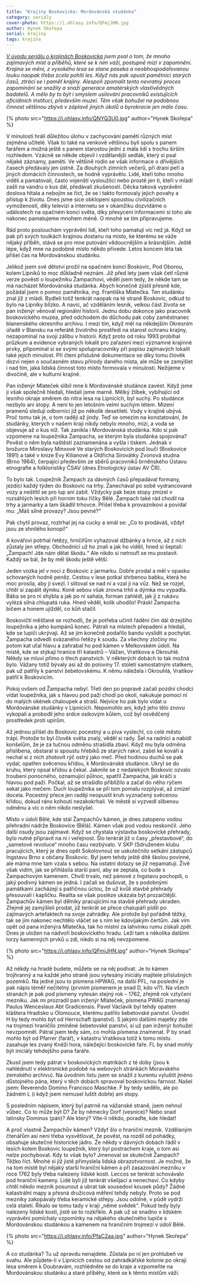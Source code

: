 ```yaml
---
title: "Krajiny Boskovicka: Mordovánská studánka"
category: seriály
cover-photo: https://i.ohlasy.info/QFmjJHN.jpg
author: Hynek Skořepa
serial: krajiny
tags: krajina
---
```


*[V úvodu seriálu o krajinách Boskovicka](/clanky/2015/03/krajiny-boskovicka.html) jsem psal o tom, že mnoho zajímavých míst a příběhů, které se k nim váží, postupně mizí v zapomnění. Krajina se mění, z vysokého lesa se stane paseka a neobhospodařovanou louku naopak třeba zcela pohltí les. Když nás pak opustí pamětníci starých časů, ztrácí se i paměť krajiny. Alespoň zpomalit tento nevratný proces zapomínání se snažily a snaží generace amatérských vlastivědných badatelů. A mělo by to být i smyslem usilování pracovníků existujících oficiálních institucí, především muzeí. Těm však bohužel na podobnou činnost většinou zbývá v záplavě jiných úkolů a byrokracie jen málo času.*

{% photo src="https://i.ohlasy.info/QNYQ3U0.jpg" author="Hynek Skořepa" %}

V minulosti hráli důležitou úlohu v zachycování paměti různých míst zejména učitelé. Však to také na venkově většinou byli spolu s panem farářem a možná ještě s panem starostou jedni z mála lidí s trochu širším rozhledem. Vzácně se někde objevil i vzdělanější sedlák, který si psal nějaké záznamy, paměti. Ve většině rodin se však informace o dřívějších časech předávaly jen ústně. Za dlouhých zimních večerů, při draní peří a jiných domácích činnostech, se hodně vyprávělo. Lidé, kteří toho mnoho viděli a pamatovali, často vojenští vysloužilci nebo prostě jen ti, kteří v mládí zašli na vandru o kus dál, předávali zkušenosti. Děcka taková vyprávění doslova hltala a nebojím se říct, že se i takto formovaly jejich povahy a přístup k životu. Dnes jsme sice obklopeni spoustou civilizačních vymožeností, díky televizi a internetu se v okamžiku dozvídáme o událostech na opačném konci světa, díky přesycení informacemi si toho ale nakonec pamatujeme mnohem méně. O mnohé se tím připravujeme.

Rád proto poslouchám vyprávění lidí, kteří toho pamatují víc než já. Když se pak při svých toulkách krajinou dostanu na místo, ke kterému se váže nějaký příběh, stává se pro mne putování vědoucnějším a krásnějším. Ještě lépe, když mne na podobné místo někdo přivede. Letos koncem léta tak přišel čas na Mordovánskou studánku. 

Jelikož jsem své dětství prožil na opačném konci Boskovic, Pod Oborou, kolem Lipníků to moc důkladně neznám. Již před lety jsem však četl různé verze pověsti o loupežníku Žampachovi, věděl jsem tedy, že někde tam se má nacházet Mordovánská studánka. Abych konečně zjistil přesně kde, požádal jsem o pomoc pamětníka, ing. Františka Mlatečka. Ten studánku znal již z mládí. Bydleli totiž tenkrát naopak na té straně Boskovic, odkud to bylo na Lipníky blízko. A navíc, ač vzděláním lesník, velkou část života se pan inženýr věnoval regionální historii. Jednu dobu dokonce jako pracovník boskovického muzea, před odchodem do důchodu pak coby zaměstnanec blanenského okresního archivu. I mezi tím, když měl na někdejším Okresním úřadě v Blansku na referátě životního prostředí na starost ochranu krajiny, nezapomínal na svoji zálibu v historii. Když proto od roku 1993 probíhal průzkum a evidence vybraných lokalit pro zařazení mezi významné krajinné prvky, připomínal si se svými spolupracovníky při popisu zajímavých lokalit také jejich minulost. Při čtení příslušné dokumentace se díky tomu člověk dozví nejen o současném stavu přírody daného místa, ale může se zamýšlet i nad tím, jaká lidská činnost toto místo formovala v minulosti. Nežijeme v divočině, ale v kulturní krajině.

Pan inženýr Mlateček slíbil mne k Mordovánské studánce zavést. Když jsme ji však společně hledali, hledali jsme marně. Mělký žlíbek, vybíhající od lesního okraje směrem do nitra lesa na Lipnících, byl suchý. Po studánce nezbylo ani stopy. A není to jen letošním velmi suchým létem. Mizení pramenů sledují odborníci již po několik desetiletí. Vody v krajině ubývá. Proč tomu tak je, o tom raději až jindy. Teď se omezím na konstatování, že studánky, kterých v našem kraji nikdy nebylo mnoho, mizí, a voda se objevuje až o kus níž. Tak zanikla i Mordovánská studánka. Kdo si pak vzpomene na loupežníka Žampacha, se kterým byla studánka spojována? Pověst o něm byla naštěstí zaznamenána a vyšla i tiskem. Jednak v brožurce Miroslavy Minxové Ve starých Boskovicích pod loučí (Boskovice 1991) a také v knize Evy Kilianové a Oldřicha Sirovátky Zvonová studna (Brno 1964), čerpající především ze sběrů pracovníků brněnského Ústavu etnografie a folkloristiky ČSAV (dnes Etnologický ústav AV ČR).

To bylo tak. Loupežník Žampach za dávných časů přepadával formany, jezdící každý týden do Boskovic na trhy. Zanechával po sobě vydrancované vozy a neštítil se pro lup ani zabít. Vždycky pak beze stopy zmizel v rozsáhlých lesích při horním toku říčky Bělé. Žampach také rád chodil na trhy a jarmarky a tam škádlil trhovce. Přišel třeba k provazníkovi a povídal mu: „Máš silné provazy? Jsou pevné?“

Pak chytil provaz, roztrhal jej na cucky a smál se: „Co to prodáváš, vždyť jsou ze shnilého konopí!“

A kovářovi potrhal řetězy, hrnčířům vyhazoval džbánky a hrnce, až z nich zůstaly jen střepy. Obchodníci už ho znali a jak ho viděli, hned si šeptali: „Žampach! Jde nám dělat škodu.“ Ale nikdo si netroufl se mu postavit. Každý se bál, že by měl škodu ještě větší.

Jeden vozka jel v noci z Boskovic z jarmarku. Dobře prodal a měl v opasku schovaných hodně peněz. Cestou v lese potkal shrbenou babku, která ho moc prosila, aby ji svezl. I slitoval se nad ní a vzal ji na vůz. Než se rozjel, chtěl si zapálit dýmku. Koně sebou však zrovna trhli a dýmka mu vypadla. Bába se pro ni shýbla a jak po ní sahala, forman zahlédl, jak jí z rukávu vylézá silná chlupatá ruka. Hned věděl, kolik uhodilo! Práskl Žampacha bičem a honem ujížděl, co kůň stačil.

Boskovičtí měšťané se rozhodli, že je potřeba učinit řádění čím dál drzejšího loupežníka a jeho kumpánů konec. Pátrali na místech přepadení a hledali, kde se lupiči ukrývají. Až se jim konečně podařilo bandu vyslídit a pochytat. Žampacha odvedli svázaného řetězy k soudu. Za všechny zločiny mu potom kat uťal hlavu a zahrabal ho pod kámen v Melkovském údolí. Na místě, kde se stýkají hranice tří katastrů – Vážan, Vratíkova a Okrouhlé. Někdy se mluví přímo o třech panstvích. V některých dobách to tak možná bylo. Vážany totiž bývaly asi až do poloviny 17. století samostatným statkem, pak už patřily k panství šebetovskému. K němu náležela i Okrouhlá, Vratíkov patřil k Boskovicím.

Pokoj ovšem od Žampacha nebyl. Třetí den po popravě začali pozdní chodci vídat loupežníka, jak s hlavou pod paží chodí po okolí, nakukuje pomocí ní do malých okének chaloupek a straší. Nejvíce ho pak bylo vídat u Mordovánské studánky v Lipnících. Nepomohlo ani, když jeho tělo znovu vykopali a probodli jeho srdce osikovým kůlem, což byl osvědčený prostředek proti upírům.

Až jednou přišel do Boskovic pocestný a u piva vyslechl, co celé město trápí. Protože to byl člověk světa znalý, věděl si rady. Šel na radnici a nabídl konšelům, že je za tučnou odměnu strašidla zbaví. Když mu byla odměna přislíbena, obstaral si spoustu hřebíků ze starých rakví, zašel ke kováři a nechal si z nich zhotovit rýč ostrý jako meč. Před hodinou duchů se pak vydal, opatřen svěcenou křídou, k Mordovánské studánce. Ukryl se do kruhu, který opsal křídou a čekal. Jakmile se z nedalekých Boskovic ozvalo troubení ponocného, oznamující půlnoc, spatřil Žampacha, jak kráčí s hlavou pod paží. Počkal, až se strašidlo přiblížilo a začal do něho rýčem sekat jako mečem. Duch loupežníka se při tom pomalu rozplýval, až zmizel docela. Pocestný přece jen raději neopustil kruh vyznačený svěcenou křídou, dokud ráno kohouti nezakokrhali. Ve městě si vyzvedl slíbenou odměnu a víc o něm nikdo neslyšel.

Místo v údolí Bělé, kde stál Žampachův kámen, je dnes zatopeno vodou přehradní nádrže Boskovice (Bělá). Kámen však pod vodou neskončil. Jeho další osudy jsou zajímavé. Když se chystala výstavba boskovické přehrady, bylo nutné připravit na ni i veřejnost. Šlo tenkrát již o časy „přestavbové“, do „sametové revoluce“ mnoho času nezbývalo. V SKP (Sdruženém klubu pracujících, který je dnes opět Sokolovnou) se uskutečnilo setkání zástupců Ingstavu Brno s občany Boskovic. Byl jsem tehdy ještě dítě školou povinné, ale máma mne tam vzala s sebou. Na ostatní dotazy se již nepamatuji. Živě však vidím, jak se přihlásila starší paní, aby se zeptala, co bude s Žampachovým kamenem. Chvíli trvalo, než pánové z Ingstavu pochopili, o jaký podivný kámen se jedná. I začali se dušovat, že s podobnými památkami zacházejí s patřičnou úctou, že už kvůli stavbě přehrady přesouvali i kapličku. Realita se však posléze ukázala být prozaičtější. Žampachův kámen byl dělníky pracujícími na stavbě přehrady ukraden. Zřejmě jej zamýšleli prodat, již tenkrát se přece chalupáři pídili po zajímavých artefaktech na svoje zahrádky. Ale protože byl pořádně těžký, tak se jim nakonec nechtělo vláčet se s ním ke kdovíjakým čertům. Jak vím opět od pana inženýra Mlatečka, tak ho místní za lahvinku rumu získali zpět. Dnes je uložen na nádvoří boskovického hradu. Leží tam s několika dalšími torzy kamenných prvků u zdi, nikdo si na něj nevzpomene.

{% photo src="https://i.ohlasy.info/QFmjJHN.jpg" author="Hynek Skořepa" %}

Až někdy na hradě budete, můžete se na něj podívat. Je to kámen trojhranný a na každé jeho straně jsou vytesány iniciály majitele příslušných pozemků. Na jedné jsou to písmena HPWAG, na další PFL, na poslední je pak nápis téměř nečitelný (prvním písmenem je snad D, kdo ví?). Na všech stranách je pak pod písmeny vytesán stejný rok – 1762, zřejmě rok vztyčení mezníku.  Jak mi prozradil pan inženýr Mlateček, písmena PWAG znamenají Paulus Wenceslaus Abt Gradicensis. Pavel Václavík byl tehdy opatem kláštera Hradisko u Olomouce, kterému patřilo šebetovské panství. Úvodní H by tedy mohlo být od Herrschaft (panství). S jakými dalšími majetky zde na trojmezí hraničilo zmíněné šebetovské panství, si už pan inženýr bohužel nevzpomněl. Pátral jsem tedy sám, co mohla písmena znamenat.  P by snad mohlo být od Pfarrer (farář), v katastru Vratíkova totiž k tomu místu zasahuje les zvaný Kněží hora, náležející boskovické faře. FL by snad mohly být iniciály tehdejšího pana faráře.

Zkusil jsem tedy pátrat v boskovických matrikách z té doby (jsou k nahlédnutí v elektronické podobě na webových stránkách Moravského zemského archivu). Na úvodním listu jsem se snažil z kurentu vyluštit jméno důstojného pána, který v těch dobách spravoval boskovickou farnost. Našel jsem: Reverendo Domino Francisco Maschke. F by tedy sedělo, ale po žádném L (i když jsem nemusel luštit dobře) ani stopy.

S posledním nápisem, který byl patrně na vážanské straně, jsem nehnul vůbec. Co to může být D? Že by německy Dorf (vesnice)? Nebo snad latinsky Dominus (pán)? Ale který? Víte-li někdo, poraďte, kde hledat!

A proč vlastně Žampachův kámen? Vždyť šlo o hraniční mezník. Vzdělaným čtenářům asi není třeba vysvětlovat, že pověst, na rozdíl od pohádky, obsahuje skutečné historické jádro. Že někdy v dávných dobách řádil v lesích kolem Boskovic loupežník, který byl postrachem kraje, o tom asi nelze pochybovat. Kdy to však bylo? Jmenoval se skutečně Žampach? Těžko říct. Mnohé si již jistě přimyslela lidská obrazotvornost. Je možné, že na tom místě byl nějaký starší hraniční kámen a při zasazování mezníku v roce 1762 byly třeba nalezeny lidské kosti. Leccos se tenkrát schovávalo pod hraniční kameny. Lidé byli již tenkrát všelijací a nenechaví. Co kdyby chtěl někdo mezník posunout a ubrat tak sousedovi kousek půdy? Žádné katastrální mapy a přesná družicová měření tehdy nebyly. Proto se pod mezníky zakopávaly třeba keramické střepy. Jsou odolné, v půdě vydrží celá staletí. Říkalo se tomu tady v kraji „němé svědek“. Pokud tedy byly nalezeny lidské kosti, jistě se to rozkřiklo. A pak už se snadno v lidském vyprávění pomíchaly vzpomínky na nějakého skutečného lupiče s Mordovánskou studánkou a kamenem na hraničním trojmezí v údolí Bělé.

{% photo src="https://i.ohlasy.info/PfaC2aa.jpg" author="Hynek Skořepa" %}

A co studánka? Tu už opravdu nenajdete. Zůstala po ní jen prohlubeň ve svahu. Ale půjdete-li v Lipnících cestou od zahrádkářské kolonie po okraji lesa směrem k Doubravám, rozhlédněte se do kraje a vzpomeňte na Mordovánskou studánku a staré příběhy, které se k těmto místům váží.

